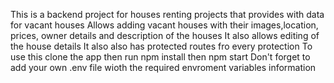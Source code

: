 This is a backend project for houses renting projects that provides with data for vacant houses
Allows adding vacant houses with their images,location, prices, owner details and description of the houses
It also allows editing of the house details
It also also has protected routes fro every protection
To use this clone the app
then run npm install
then npm start
Don't forget to add your own .env file wioth the required envroment variables information
